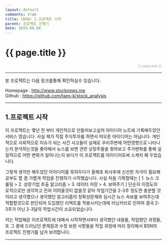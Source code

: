 ```yaml
---
layout: default
comments: true
title: (BSN) 1.프로젝트 시작
parent: 프로젝트 진행기
date: 2019.06.08
---
```


<h1>{{ page.title }}</h1>  
<div style="text-align:right; font-size:11px; color:#aaa">{{ page.date }} </div>

---

본 프로젝트는 다음 링크를통해 확인하실수 있습니다.  
  
Homepage : <http://www.stocknews.me>  
Github : <https://github.com/taes-k/stock_analysis>  

---

## 1.프로젝트 시작

이 프로젝트는 몇년 전 부터 개인적으로 만들어보고싶어 아이디어 노트에 기록해두었던 서비스 였습니다. 사실 제가 직접 주식투자를 하면서 떠오른 아이디어는 아닙니다. 개인적으로 사회적으로 이슈가 되는 사건 사고들이 실제로 우리주변에 어떤영향으로 나타나는지 분석하는것을 좋아해서 뉴스를 보면 관련 상장주들을 찾아보고 주가변화를 통해 실질적으로 어떤 변화가 일어나는지 보다가 이 프로젝트를 아이디어로써 스케치 해 두었습니다.  
  
그렇게 생각만 해두었던 아이디어를 묵혀두다가 올해초 퇴사후에 신선한 자극이 필요해 공부도 할 겸 가볍게 작업을 진행하기 시작했습니다. 사실 처음 기획할때는 [ 1. 뉴스 크롤링 > 2. 상장기업 추출 알고리즘 > 3. 데이터 저장 > 4. 보여주기 ] 단순히 이정도의 로직으로만 생각하고 전혀 어려울것이 없을것 같아 작업기간을 2-3주 정도면 충분할 것이라고 생각했으나 생각했던 알고리즘의 정확성문제와 실시간 뉴스 속보를 보여주는데 적합할것으로 판단되어 도입했던 리액트를 적용시키는데에 러닝커브로 인하여 결국 2-3주가 아닌 2-3달의 작업시간이 소요되었습니다.  
  
저는 작업해온 이프로젝트에 대해서 시작하면서부터 생각했던 내용들, 작업했던 과정들,또 그 중에 드러났던 문제점과 수정 보완 사항들을 작업 과정에 따라 정리해서 BSN의 프로젝트 진행기를 남겨 보려합니다.  


---
